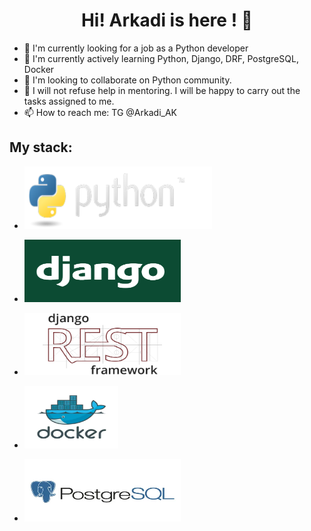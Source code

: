 <h1 align="center"> Hi! Arkadi is here ! 👋 </h1>



- 🔭 I'm currently looking for a job as a Python developer
- 🌱 I'm currently actively learning Python, Django, DRF, PostgreSQL, Docker
- 👯 I'm looking to collaborate on Python community.
- 🤔 I will not refuse help in mentoring. I will be happy to carry out the tasks assigned to me.
- 📫 How to reach me: TG @Arkadi_AK

<h2>My stack:</h2>

* <img src="https://github.com/Arkadi-AK/arkadi-ak/blob/main/images/python-logo.png" width="300px" height="100px"/></p>
* <img src="https://github.com/Arkadi-AK/arkadi-ak/blob/main/images/Django.PNG" width="250px" height="100px"/></p>
* <img src="https://github.com/Arkadi-AK/arkadi-ak/blob/main/images/logo_DRF.png" width="250px" height="100px"/></p>
* <img src="https://github.com/Arkadi-AK/arkadi-ak/blob/main/images/logo_docker.png" width="150px" height="100px"/></p>
* <img src="https://github.com/Arkadi-AK/arkadi-ak/blob/main/images/logo_postgres.png" width="250px" height="100px"/></p>
